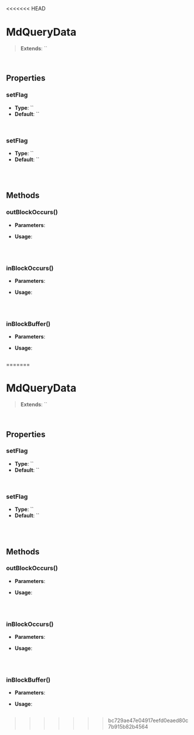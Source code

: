 <<<<<<< HEAD
# MdQueryData
> **Extends**: ``



<br/>

## Properties

### setFlag



* **Type**: ``
* **Default**: ``

<br/>

### setFlag



* **Type**: ``
* **Default**: ``

<br/>
<br/>

## Methods

### outBlockOccurs()



* **Parameters**: 


* **Usage**: 
```js

```

<br/>

### inBlockOccurs()



* **Parameters**: 


* **Usage**: 
```js

```

<br/>

### inBlockBuffer()



* **Parameters**: 


* **Usage**: 
```js

```

=======
# MdQueryData
> **Extends**: ``



<br/>

## Properties

### setFlag



* **Type**: ``
* **Default**: ``

<br/>

### setFlag



* **Type**: ``
* **Default**: ``

<br/>
<br/>

## Methods

### outBlockOccurs()



* **Parameters**: 


* **Usage**: 
```js

```

<br/>

### inBlockOccurs()



* **Parameters**: 


* **Usage**: 
```js

```

<br/>

### inBlockBuffer()



* **Parameters**: 


* **Usage**: 
```js

```

>>>>>>> bc729ae47e04917eefd0eaed80c7b915b82b4564
<br/>